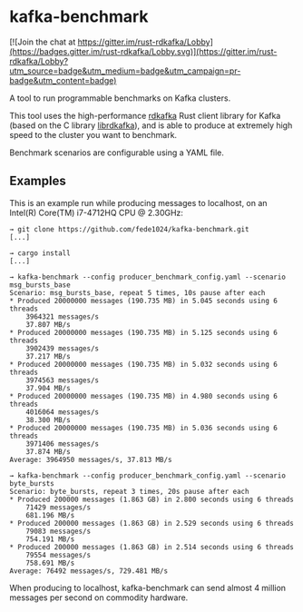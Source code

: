 # kafka-benchmark
[![Join the chat at https://gitter.im/rust-rdkafka/Lobby](https://badges.gitter.im/rust-rdkafka/Lobby.svg)](https://gitter.im/rust-rdkafka/Lobby?utm_source=badge&utm_medium=badge&utm_campaign=pr-badge&utm_content=badge)

A tool to run programmable benchmarks on Kafka clusters.

This tool uses the high-performance
[rdkafka](https://github.com/fede1024/rust-rdkafka/) Rust client library for
Kafka (based on the C library
[librdkafka](https://github.com/edenhill/librdkafka)), and is able to produce
at extremely high speed to the cluster you want to benchmark.

Benchmark scenarios are configurable using a YAML file.

## Examples

This is an example run while producing messages to localhost, on an Intel(R)
Core(TM) i7-4712HQ CPU @ 2.30GHz:

```
→ git clone https://github.com/fede1024/kafka-benchmark.git
[...]

→ cargo install
[...]

→ kafka-benchmark --config producer_benchmark_config.yaml --scenario msg_bursts_base
Scenario: msg_bursts_base, repeat 5 times, 10s pause after each
* Produced 20000000 messages (190.735 MB) in 5.045 seconds using 6 threads
    3964321 messages/s
    37.807 MB/s
* Produced 20000000 messages (190.735 MB) in 5.125 seconds using 6 threads
    3902439 messages/s
    37.217 MB/s
* Produced 20000000 messages (190.735 MB) in 5.032 seconds using 6 threads
    3974563 messages/s
    37.904 MB/s
* Produced 20000000 messages (190.735 MB) in 4.980 seconds using 6 threads
    4016064 messages/s
    38.300 MB/s
* Produced 20000000 messages (190.735 MB) in 5.036 seconds using 6 threads
    3971406 messages/s
    37.874 MB/s
Average: 3964950 messages/s, 37.813 MB/s

→ kafka-benchmark --config producer_benchmark_config.yaml --scenario byte_bursts
Scenario: byte_bursts, repeat 3 times, 20s pause after each
* Produced 200000 messages (1.863 GB) in 2.800 seconds using 6 threads
    71429 messages/s
    681.196 MB/s
* Produced 200000 messages (1.863 GB) in 2.529 seconds using 6 threads
    79083 messages/s
    754.191 MB/s
* Produced 200000 messages (1.863 GB) in 2.514 seconds using 6 threads
    79554 messages/s
    758.691 MB/s
Average: 76492 messages/s, 729.481 MB/s
```

When producing to localhost, kafka-benchmark can send almost 4 million messages
per second on commodity hardware.
